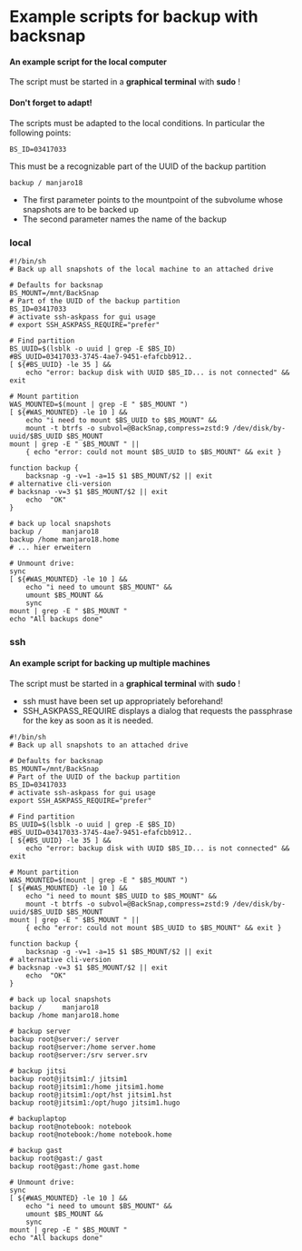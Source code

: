 # Example scripts for backup with backsnap
#### An example script for the local computer
The script must be started in a **graphical terminal** with **sudo** !
#### Don't forget to adapt!
The scripts must be adapted to the local conditions. In particular the following points:

`BS_ID=03417033`

  This must be a recognizable part of the UUID of the backup partition
  
`backup / manjaro18`

* The first parameter points to the mountpoint of the subvolume whose snapshots are to be backed up
* The second parameter names the name of the backup
### local

```
#!/bin/sh
# Back up all snapshots of the local machine to an attached drive

# Defaults for backsnap
BS_MOUNT=/mnt/BackSnap
# Part of the UUID of the backup partition
BS_ID=03417033
# activate ssh-askpass for gui usage
# export SSH_ASKPASS_REQUIRE="prefer"

# Find partition
BS_UUID=$(lsblk -o uuid | grep -E $BS_ID)
#BS_UUID=03417033-3745-4ae7-9451-efafcbb912..
[ ${#BS_UUID} -le 35 ] && 
    echo "error: backup disk with UUID $BS_ID... is not connected" && exit

# Mount partition
WAS_MOUNTED=$(mount | grep -E " $BS_MOUNT ")
[ ${#WAS_MOUNTED} -le 10 ] && 
    echo "i need to mount $BS_UUID to $BS_MOUNT" && 
    mount -t btrfs -o subvol=@BackSnap,compress=zstd:9 /dev/disk/by-uuid/$BS_UUID $BS_MOUNT
mount | grep -E " $BS_MOUNT " ||
    { echo "error: could not mount $BS_UUID to $BS_MOUNT" && exit }

function backup {
    backsnap -g -v=1 -a=15 $1 $BS_MOUNT/$2 || exit
# alternative cli-version
# backsnap -v=3 $1 $BS_MOUNT/$2 || exit    
    echo  "OK"
}

# back up local snapshots
backup /     manjaro18
backup /home manjaro18.home
# ... hier erweitern

# Unmount drive:
sync
[ ${#WAS_MOUNTED} -le 10 ] && 
    echo "i need to umount $BS_MOUNT" && 
    umount $BS_MOUNT &&
    sync
mount | grep -E " $BS_MOUNT "
echo "All backups done"
```
### ssh
#### An example script for backing up multiple machines
The script must be started in a **graphical terminal** with **sudo** !

* ssh must have been set up appropriately beforehand!
* SSH_ASKPASS_REQUIRE displays a dialog that requests the passphrase for the key as soon as it is needed.
```
#!/bin/sh
# Back up all snapshots to an attached drive

# Defaults for backsnap
BS_MOUNT=/mnt/BackSnap
# Part of the UUID of the backup partition
BS_ID=03417033
# activate ssh-askpass for gui usage
export SSH_ASKPASS_REQUIRE="prefer"

# Find partition
BS_UUID=$(lsblk -o uuid | grep -E $BS_ID)
#BS_UUID=03417033-3745-4ae7-9451-efafcbb912..
[ ${#BS_UUID} -le 35 ] && 
    echo "error: backup disk with UUID $BS_ID... is not connected" && exit

# Mount partition
WAS_MOUNTED=$(mount | grep -E " $BS_MOUNT ")
[ ${#WAS_MOUNTED} -le 10 ] && 
    echo "i need to mount $BS_UUID to $BS_MOUNT" && 
    mount -t btrfs -o subvol=@BackSnap,compress=zstd:9 /dev/disk/by-uuid/$BS_UUID $BS_MOUNT
mount | grep -E " $BS_MOUNT " ||
    { echo "error: could not mount $BS_UUID to $BS_MOUNT" && exit }

function backup {
    backsnap -g -v=1 -a=15 $1 $BS_MOUNT/$2 || exit
# alternative cli-version
# backsnap -v=3 $1 $BS_MOUNT/$2 || exit    
    echo  "OK"
}

# back up local snapshots
backup /     manjaro18
backup /home manjaro18.home

# backup server 
backup root@server:/ server
backup root@server:/home server.home
backup root@server:/srv server.srv

# backup jitsi 
backup root@jitsim1:/ jitsim1
backup root@jitsim1:/home jitsim1.home
backup root@jitsim1:/opt/hst jitsim1.hst
backup root@jitsim1:/opt/hugo jitsim1.hugo

# backuplaptop 
backup root@notebook: notebook
backup root@notebook:/home notebook.home

# backup gast
backup root@gast:/ gast
backup root@gast:/home gast.home

# Unmount drive:
sync
[ ${#WAS_MOUNTED} -le 10 ] && 
    echo "i need to umount $BS_MOUNT" && 
    umount $BS_MOUNT &&
    sync
mount | grep -E " $BS_MOUNT "
echo "All backups done"
```
